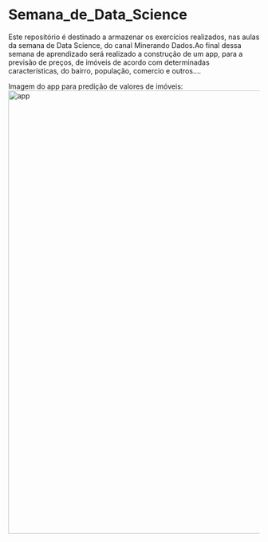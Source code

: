 # Semana_de_Data_Science
Este repositório é destinado a armazenar os exercícios realizados, nas aulas da semana de Data Science,
do canal Minerando Dados.Ao final dessa semana de aprendizado será realizado a construção de um app, 
para a previsão de preços, de imóveis de acordo com determinadas características, do bairro, população, comercio e outros....
&nbsp;


Imagem do app para predição de valores de imóveis:&nbsp;
<img width="887" alt="app" src="https://user-images.githubusercontent.com/55951781/82249310-f021bc00-991f-11ea-8ff2-d0b4b5f84908.png">


